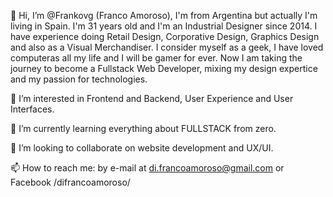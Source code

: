 👋 Hi, I’m @Frankovg (Franco Amoroso), I'm from Argentina but actually I'm living in Spain. I'm 31 years old and I'm an Industrial Designer since 2014. I have experience doing Retail Design, Corporative Design, Graphics Design and also as a Visual Merchandiser. I consider myself as a geek, I have loved computeras all my life and I will be gamer for ever. Now I am taking the journey to become a Fullstack Web Developer, mixing my design expertice and my passion for technologies.

👀 I’m interested in Frontend and Backend, User Experience and User Interfaces.

🌱 I’m currently learning everything about FULLSTACK from zero.

💞️ I’m looking to collaborate on website development and UX/UI.

📫 How to reach me: by e-mail at di.francoamoroso@gmail.com or Facebook /difrancoamoroso/

